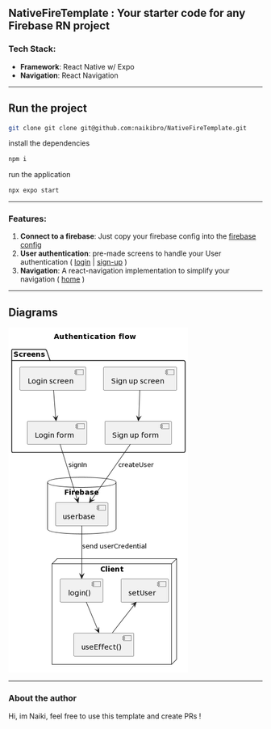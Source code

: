 ## NativeFireTemplate : Your starter code for any Firebase RN project

### Tech Stack:

- **Framework**: React Native w/ Expo
- **Navigation**: React Navigation

---

## Run the project

```sh
git clone git clone git@github.com:naikibro/NativeFireTemplate.git
```

install the dependencies

```sh
npm i
```

run the application

```sh
npx expo start
```

---

### Features:

1. **Connect to a firebase**: Just copy your firebase config into the [firebase config](./firebase/index.js)
2. **User authentication**: pre-made screens to handle your User authentication ( [login](./screens/LoginScreen.js) | [sign-up](./screens/SignUpScreen.js) )
3. **Navigation**: A react-navigation implementation to simplify your navigation ( [home](./screens/HomeScreen.js) )

---

## Diagrams

![](./docs/auth.png)

---

### About the author

Hi, im Naiki, feel free to use this template and create PRs !
